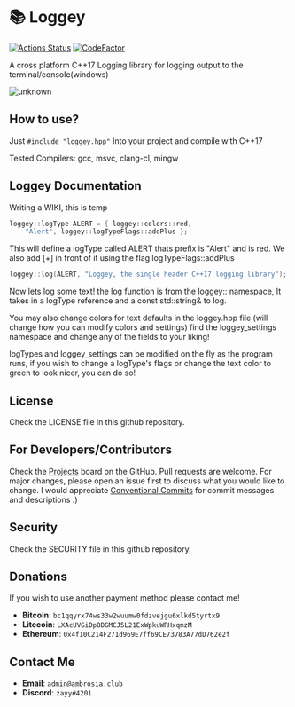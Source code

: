 # 📚 Loggey
[![Actions Status](https://github.com/spedzay/loggey/workflows/CMake/badge.svg)](https://github.com/spedzay/loggey/actions)
[![CodeFactor](https://www.codefactor.io/repository/github/spedzay/loggey/badge)](https://www.codefactor.io/repository/github/spedzay/loggey)

A cross platform C++17 Logging library
for logging output to the terminal/console(windows)

![unknown](https://user-images.githubusercontent.com/84446427/133694917-883c2027-8e48-401d-9112-09a806621578.png)

## How to use? ##

Just `#include "loggey.hpp"` Into your project and compile with C++17

Tested Compilers: gcc, msvc, clang-cl, mingw

## Loggey Documentation
Writing a WIKI, this is temp

```cpp
loggey::logType ALERT = { loggey::colors::red,
	"Alert", loggey::logTypeFlags::addPlus };
```
This will define a logType called ALERT thats prefix is "Alert" and is red.
We also add [+] in front of it using the flag logTypeFlags::addPlus

```cpp
loggey::log(ALERT, "Loggey, the single header C++17 logging library");
```
Now lets log some text! 
the log function is from the loggey:: namespace, 
It takes in a logType reference and a const std::string& to log.

You may also change colors for text defaults in the loggey.hpp file (will change how you can modify colors and settings)
find the loggey_settings namespace and change any of the fields to your liking!

logTypes and loggey_settings can be modified on the fly as the program runs, if you wish to change a logType's flags or
change the text color to green to look nicer, you can do so!

## License 
Check the LICENSE file in this github repository.

## For Developers/Contributors
Check the [Projects](https://github.com/Spedzay/loggey/projects) board on the GitHub.
Pull requests are welcome. For major changes, please open an issue first to discuss what you would like to change. 
I would appreciate [Conventional Commits](https://www.conventionalcommits.org/) for commit messages and descriptions :)

## Security
Check the SECURITY file in this github repository. 

## Donations
If you wish to use another payment method please contact me!

* **Bitcoin**: `bc1qqyrx74ws33w2wuumw0fdzvejgu6xlkd5tyrtx9`
* **Litecoin**: `LXAcUVGiDp8DGMCJ5L21ExWpkuWRHxqmzM`
* **Ethereum**: `0x4f10C214F271d969E7ff69CE73783A77dD762e2f`

## Contact Me
* **Email**: `admin@ambrosia.club`
* **Discord**: `zayy#4201`
